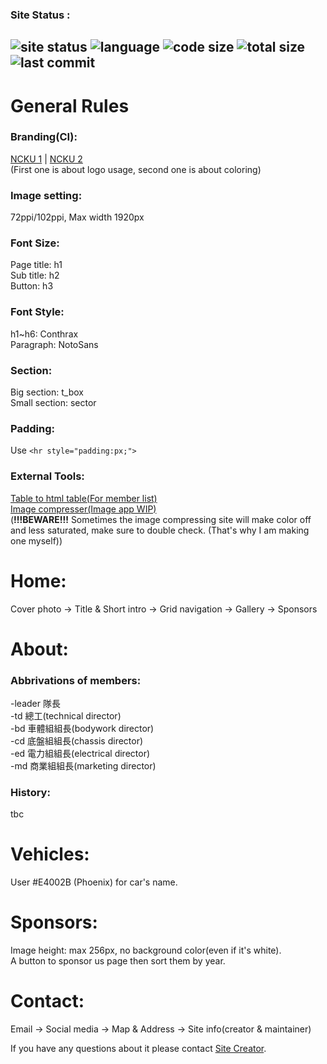 ### Site Status :
![site status](https://img.shields.io/website?color=%23a31f34&style=flat-square&url=https%3A%2F%2Fncku-formula-racing.github.io%2F) ![language](https://img.shields.io/github/languages/count/ncku-formula-racing/ncku-formula-racing.github.io?color=%23a31f34&style=flat-square) ![code size](https://img.shields.io/github/languages/code-size/ncku-formula-racing/ncku-formula-racing.github.io?color=%23a31f34&style=flat-square) ![total size](https://img.shields.io/github/repo-size/ncku-formula-racing/ncku-formula-racing.github.io?color=%23a31f34&style=flat-square) ![last commit](https://img.shields.io/github/last-commit/ncku-formula-racing/ncku-formula-racing.github.io?color=%23a31f34&style=flat-square)  
---
# General Rules  
### Branding(CI):  
[NCKU 1](https://web.ncku.edu.tw/p/412-1000-18098.php?Lang=zh-tw) | [NCKU 2](https://web.ncku.edu.tw/p/412-1000-28530.php?Lang=zh-tw)  
(First one is about logo usage, second one is about coloring)
### Image setting:  
72ppi/102ppi, Max width 1920px
### Font Size:  
Page title: h1  
Sub title: h2  
Button: h3
### Font Style:  
h1~h6: Conthrax  
Paragraph: NotoSans
### Section:  
Big section: t_box  
Small section: sector
### Padding:  
Use `<hr style="padding:px;">`
### External Tools:  
[Table to html table(For member list)](https://tableconvert.com/excel-to-html)  
[Image compresser(Image app WIP)](https://compressjpeg.com/)  
(**!!!BEWARE!!!** Sometimes the image compressing site will make color off and less saturated, make sure to double check. (That's why I am making one myself))  
# Home:  
Cover photo -> Title & Short intro -> Grid navigation -> Gallery -> Sponsors
# About:  
### Abbrivations of members:  
-leader 隊長  
-td 總工(technical director)  
-bd 車體組組長(bodywork director)  
-cd 底盤組組長(chassis director)  
-ed 電力組組長(electrical director)  
-md 商業組組長(marketing director)
### History:
tbc  
# Vehicles:
User #E4002B (Phoenix) for car's name.  
# Sponsors:
Image height: max 256px, no background color(even if it's white).  
A button to sponsor us page then sort them by year.  
# Contact:
Email -> Social media -> Map & Address -> Site info(creator & maintainer)  


If you have any questions about it please contact [Site Creator](https://github.com/poi-sl).